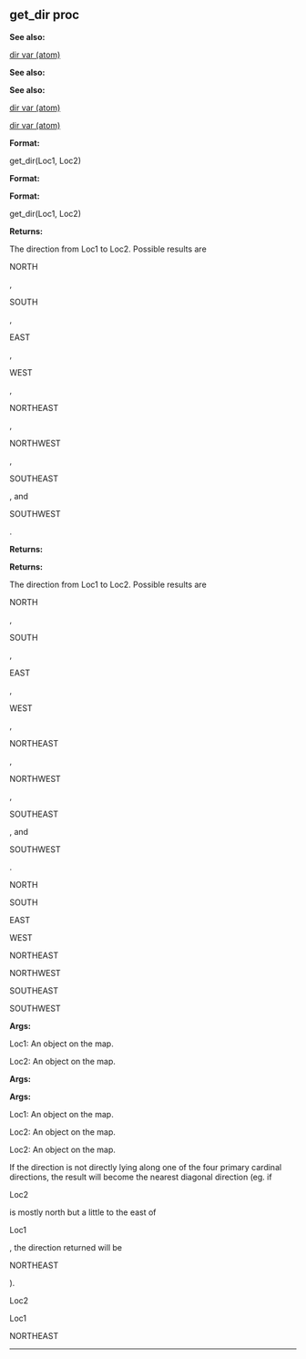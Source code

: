 

 get\_dir proc
---------------




**See also:** 


[dir var (atom)](#/atom/var/dir) 



**See also:** 

**See also:**

[dir var (atom)](#/atom/var/dir) 

[dir var (atom)](#/atom/var/dir)


**Format:** 


 get\_dir(Loc1, Loc2)
 


**Format:** 

**Format:**

 get\_dir(Loc1, Loc2)



**Returns:** 


 The direction from Loc1 to Loc2. Possible results are
 
 NORTH
 
 ,
 
 SOUTH
 
 ,
 
 EAST
 
 ,
 
 WEST
 
 ,
 
 NORTHEAST
 
 ,
 
 NORTHWEST
 
 ,
 
 SOUTHEAST
 
 , and
 
 SOUTHWEST
 
 .
 


**Returns:** 

**Returns:**

 The direction from Loc1 to Loc2. Possible results are
 
 NORTH
 
 ,
 
 SOUTH
 
 ,
 
 EAST
 
 ,
 
 WEST
 
 ,
 
 NORTHEAST
 
 ,
 
 NORTHWEST
 
 ,
 
 SOUTHEAST
 
 , and
 
 SOUTHWEST
 
 .


 NORTH


 SOUTH


 EAST


 WEST


 NORTHEAST


 NORTHWEST


 SOUTHEAST


 SOUTHWEST



**Args:** 


 Loc1: An object on the map.
 
 Loc2: An object on the map.
 



**Args:** 

**Args:**

 Loc1: An object on the map.
 
 Loc2: An object on the map.
 


 Loc2: An object on the map.


 If the direction is not directly lying along one of the four primary
cardinal directions, the result will become the nearest diagonal direction
(eg. if
 
 Loc2
 
 is mostly north but a little to the east of
 
 Loc1
 
 , the direction returned will be
 
 NORTHEAST
 
 ).




 Loc2


 Loc1


 NORTHEAST



---


